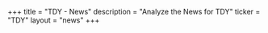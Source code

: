 +++
title = "TDY - News"
description = "Analyze the News for TDY"
ticker = "TDY"
layout = "news"
+++

